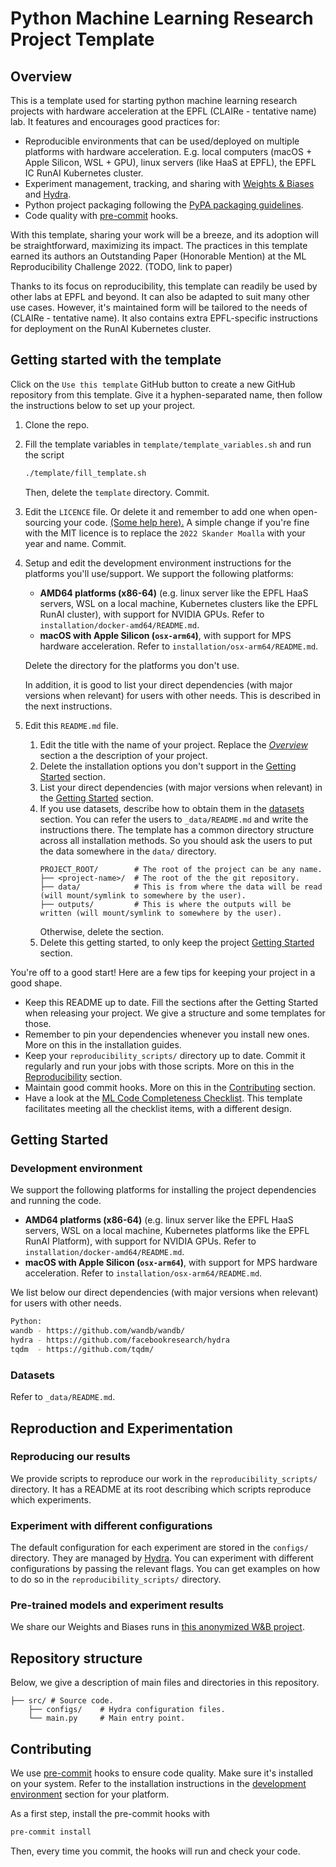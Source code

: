 # Python Machine Learning Research Project Template

## Overview

This is a template used for starting python machine learning research
projects with hardware acceleration at the EPFL (CLAIRe - tentative name) lab.
It features and encourages good practices for:

- Reproducible environments that can be used/deployed on multiple platforms with hardware acceleration.
  E.g. local computers (macOS + Apple Silicon, WSL + GPU), linux servers (like HaaS at EPFL),
  the EPFL IC RunAI Kubernetes cluster.
- Experiment management, tracking, and sharing with [Weights & Biases](https://wandb.ai/site)
  and [Hydra](https://hydra.cc/).
- Python project packaging following the
  [PyPA packaging guidelines](https://packaging.python.org/en/latest/tutorials/packaging-projects/).
- Code quality with [pre-commit](https://pre-commit.com) hooks.

With this template, sharing your work will be a breeze, and its adoption will be straightforward,
maximizing its impact.
The practices in this template earned its authors an Outstanding Paper (Honorable Mention) at the
ML Reproducibility Challenge 2022. (TODO, link to paper)

Thanks to its focus on reproducibility, this template can readily be used by other labs at EPFL and beyond.
It can also be adapted to suit many other use cases.
However, it's maintained form will be tailored to the needs of (CLAIRe - tentative name).
It also contains extra EPFL-specific instructions for deployment on the RunAI Kubernetes cluster.

## Getting started with the template

Click on the `Use this template` GitHub button to create a new GitHub repository from this template.
Give it a hyphen-separated name, then follow the instructions below to set up your project.

1. Clone the repo.
2. Fill the template variables in `template/template_variables.sh` and run the script
   ```bash
   ./template/fill_template.sh
   ```
   Then, delete the `template` directory.
   Commit.
3. Edit the `LICENCE` file.
   Or delete it and remember to add one when open-sourcing your code.
   [(Some help here).](https://docs.github.com/en/repositories/managing-your-repositorys-settings-and-features/customizing-your-repository/licensing-a-repository)
   A simple change if you're fine with the MIT licence is to replace the `2022 Skander Moalla` with your year and name.
   Commit.
4. Setup and edit the development environment instructions for the platforms you'll use/support.
   We support the following platforms:
    - **AMD64 platforms (x86-64)** (e.g. linux server like the EPFL HaaS servers, WSL on a local machine, Kubernetes
      clusters like the EPFL RunAI cluster), with support for NVIDIA GPUs.
      Refer to `installation/docker-amd64/README.md`.
    - **macOS with Apple Silicon (`osx-arm64`)**, with support for MPS hardware acceleration.
      Refer to `installation/osx-arm64/README.md`.

   Delete the directory for the platforms you don't use.

   In addition, it is good to list your direct dependencies (with major versions when relevant)
   for users with other needs.
   This is described in the next instructions.
5. Edit this `README.md` file.
    1. Edit the title with the name of your project.
       Replace the [_Overview_](#overview) section a the description of your project.
    2. Delete the installation options you don't support in
       the [Getting Started](#getting-started) section.
    3. List your direct dependencies (with major versions when relevant)
       in the [Getting Started](#getting-started) section.
    4. If you use datasets, describe how to obtain them in the [datasets](#datasets) section.
       You can refer the users to `_data/README.md` and write the instructions there.
       The template has a common directory structure across all installation methods.
       So you should ask the users to put the data somewhere in the `data/` directory.
       ```
       PROJECT_ROOT/        # The root of the project can be any name.
       ├── <project-name>/  # The root of the the git repository.
       ├── data/            # This is from where the data will be read (will mount/symlink to somewhere by the user).
       ├── outputs/         # This is where the outputs will be written (will mount/symlink to somewhere by the user).
       ```
       Otherwise, delete the section.
    5. Delete this getting started, to only keep the project [Getting Started](#getting-started) section.

You're off to a good start! Here are a few tips for keeping your project in a good shape.

- Keep this README up to date.
  Fill the sections after the Getting Started when releasing your project.
  We give a structure and some templates for those.
- Remember to pin your dependencies whenever you install new ones.
  More on this in the installation guides.
- Keep your `reproducibility_scripts/` directory up to date.
  Commit it regularly and run your jobs with those scripts.
  More on this in the [Reproducibility](#reproducibility) section.
- Maintain good commit hooks. More on this in the [Contributing](#contributing) section.
- Have a look at the [ML Code Completeness Checklist](https://github.com/paperswithcode/releasing-research-code).
  This template facilitates meeting all the checklist items, with a different design.

## Getting Started

### Development environment

We support the following platforms for installing the project dependencies and running the code.

* **AMD64 platforms (x86-64)** (e.g. linux server like the EPFL HaaS servers, WSL on a local machine, Kubernetes
  platforms like the EPFL RunAI Platform), with support for NVIDIA GPUs.
  Refer to `installation/docker-amd64/README.md`.
* **macOS with Apple Silicon (`osx-arm64`)**, with support for MPS hardware acceleration.
  Refer to `installation/osx-arm64/README.md`.

We list below our direct dependencies (with major versions when relevant) for users with other needs.

```bash
Python:
wandb - https://github.com/wandb/wandb/
hydra - https://github.com/facebookresearch/hydra
tqdm  - https://github.com/tqdm/
```

### Datasets

Refer to `_data/README.md`.

## Reproduction and Experimentation

### Reproducing our results

We provide scripts to reproduce our work in the `reproducibility_scripts/` directory.
It has a README at its root describing which scripts reproduce which experiments.

### Experiment with different configurations

The default configuration for each experiment are stored in the `configs/` directory.
They are managed by [Hydra](https://hydra.cc/docs/intro/).
You can experiment with different configurations by passing the relevant flags.
You can get examples on how to do so in the `reproducibility_scripts/` directory.

### Pre-trained models and experiment results

We share our Weights and Biases runs in [this anonymized W&B project]().

## Repository structure

Below, we give a description of main files and directories in this repository.

```
├── src/ # Source code.
    ├── configs/    # Hydra configuration files.
    └── main.py     # Main entry point.
```

## Contributing

We use [pre-commit](https://pre-commit.com) hooks to ensure code quality.
Make sure it's installed on your system.
Refer to the installation instructions in the [development environment](#development-environment)
section for your platform.

As a first step, install the pre-commit hooks with

```bash
pre-commit install
```

Then, every time you commit, the hooks will run and check your code.
